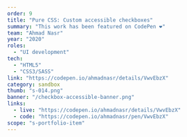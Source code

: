 ```yaml
---
order: 9
title: "Pure CSS: Custom accessible checkboxes"
summary: "This work has been featured on CodePen ❤"
team: "Ahmad Nasr"
year: "2020"
roles:
  - "UI development"
tech:
  - "HTML5"
  - "CSS3/SASS"
link: "https://codepen.io/ahmadnasr/details/VwvEbzX"
category: sandbox
thumb: "s-014.png"
banner: "/checkbox-accessible-banner.png"
links:
  - live: "https://codepen.io/ahmadnasr/details/VwvEbzX"
  - code: "https://codepen.io/ahmadnasr/pen/VwvEbzX"
scope: "s-portfolio-item"
---
```

